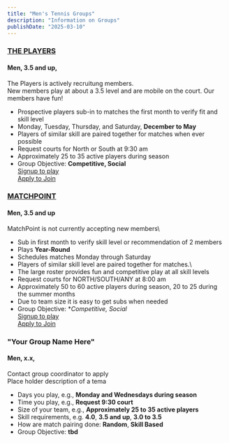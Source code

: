 ```yaml
---
title: "Men's Tennis Groups"
description: "Information on Groups"
publishDate: "2025-03-10"
---
```


### [THE PLAYERS](/page/groups/players/info)

#### **Men, 3.5 and up,**

The Players is actively recruitung members.\
New members play at about a 3.5 level and are mobile on the court. Our members have fun!

* Prospective players sub-in to matches the first month to verify fit and skill level
* Monday, Tuesday, Thursday, and Saturday, **December to May**
* Players of similar skill are paired together for matches when ever possible
* Request courts for North or South at 9:30 am
* Approximately  25 to 35 active players during season
* Group Objective: **Competitive, Social**\
  [Signup to play](/page/groups/signupprocess)\
  [Apply to Join]()

### [MATCHPOINT]()

#### **Men, 3.5 and up**
MatchPoint is not currently accepting new members\

* Sub in first month to verify skill level or recommendation of 2 members
* Plays **Year-Round**
* Schedules matches Monday through Saturday
* Players of similar skill level are paired together for matches.\
* The large roster provides fun and competitive play at all skill levels
* Request courts for NORTH/SOUTH/ANY at 8:00 am
* Approximately  50 to 60 active players during season, 20 to 25 during the summer months
* Due to team size it is easy to get subs when needed
* Group Objective: **Competitive, Social*\
[Signup to play](/page/groups/signupprocess)\
[Apply to Join]()

### "Your Group Name Here"

#### **Men, x.x,**

Contact group coordinator to apply\
Place holder description of a tema
* Days you play, e.g., **Monday and Wednesdays during season**
* Time you play, e.g., **Request 9:30 court**
* Size of your team, e.g., **Approximately  25 to 35 active players**
* Skill requirements, e.g. **4.0**, **3.5 and up**, **3.0 to 3.5**
* How are match pairing done: **Random**, **Skill Based**
* Group Objective: **tbd**

